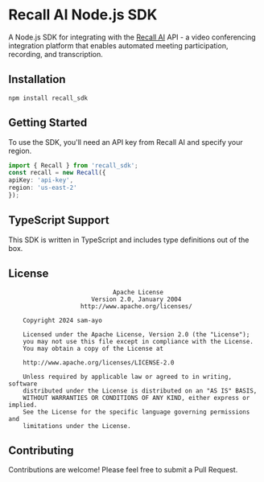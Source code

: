 # Recall AI Node.js SDK

A Node.js SDK for integrating with the [Recall AI](https://docs.recall.ai/reference/authentication) API - a video conferencing integration platform that enables automated meeting participation, recording, and transcription.

## Installation

`npm install recall_sdk`

## Getting Started

To use the SDK, you'll need an API key from Recall AI and specify your region.

```typescript
import { Recall } from 'recall_sdk';
const recall = new Recall({
apiKey: 'api-key',
region: 'us-east-2' 
});
```

## TypeScript Support

This SDK is written in TypeScript and includes type definitions out of the box.

## License

                                 Apache License
                           Version 2.0, January 2004
                        http://www.apache.org/licenses/

        Copyright 2024 sam-ayo

        Licensed under the Apache License, Version 2.0 (the "License");
        you may not use this file except in compliance with the License.
        You may obtain a copy of the License at

        http://www.apache.org/licenses/LICENSE-2.0

        Unless required by applicable law or agreed to in writing, software
        distributed under the License is distributed on an "AS IS" BASIS,
        WITHOUT WARRANTIES OR CONDITIONS OF ANY KIND, either express or implied.
        See the License for the specific language governing permissions and
        limitations under the License.

## Contributing

Contributions are welcome! Please feel free to submit a Pull Request.
